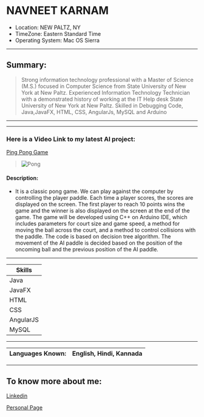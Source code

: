 # NAVNEET KARNAM
- Location: NEW PALTZ, NY
- TimeZone: Eastern Standard Time
- Operating System: Mac OS Sierra
* * *
## Summary: 
> Strong information technology professional with a Master of Science (M.S.) focused in Computer Science from State University of New York at New Paltz. Experienced Information Technology Technician with a demonstrated history of working at the IT Help desk State University of New York at New Paltz. Skilled in Debugging Code, Java,JavaFX, HTML, CSS, AngularJs, MySQL and Arduino
* * *
* * *
### Here is a Video Link to my latest AI project:
<a href = "https://www.youtube.com/watch?v=U8WY22tRkAg">Ping Pong Game </a>
> <img src = "https://lh3.ggpht.com/HAGbanr1DyRNCA4bXJv7UalB8JkgrKajmNqnnfX84sqIcgNbfN2uGryUEp3RMQZ8OwtK=w300" alt = "Pong" />
#### Description: 
- It is a classic pong game. We can play against the computer by controlling the player paddle. Each time a player scores, the scores are displayed on the screen. The first player to reach 10 points wins the game and the winner is also displayed on the screen at the end of the game. The game will be developed using C++ on Arduino IDE, which includes parameters for court size and game speed, a method for moving the ball across the court, and a method to control collisions with the paddle. The code is based on decision tree algorithm. The movement of the AI paddle is decided based on the position of the oncoming ball and the previous position of the AI paddle.
* * *
|Skills    |
|----------|
| Java     |
| JavaFX   |
| HTML     |
| CSS      |
| AngularJS|
| MySQL    |
* * *
|Languages Known:| English, Hindi, Kannada| 
|----------------|:-----------------------|
* * *

## To know more about me:
[Linkedin](https://www.linkedin.com/in/navneetkarnam)

[Personal Page](https://navneetkarnam.wixsite.com/navkrnm)
